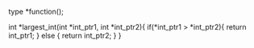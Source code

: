 type  *function();

int *largest_int(int *int_ptr1, int *int_ptr2){
    if(*int_ptr1 > *int_ptr2){
        return int_ptr1;
    } else {
        return int_ptr2;
    }
}